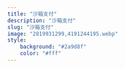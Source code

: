 ```yaml
---
title: "沙箱支付"
description: "沙箱支付"
slug: "沙箱支付"
image: "2819931299,4191244195.webp"
style:
    background: "#2a9d8f"
    color: "#fff"
---
```

